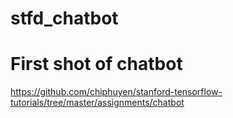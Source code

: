 # stfd_chatbot
# First shot of chatbot

https://github.com/chiphuyen/stanford-tensorflow-tutorials/tree/master/assignments/chatbot
